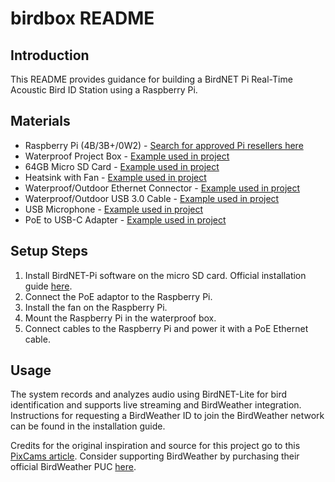 # birdbox README

## Introduction
This README provides guidance for building a BirdNET Pi Real-Time Acoustic Bird ID Station using a Raspberry Pi.

## Materials
- Raspberry Pi (4B/3B+/0W2) - [Search for approved Pi resellers here](https://www.raspberrypi.com/resellers/?q=)
- Waterproof Project Box - [Example used in project](https://www.amazon.com/dp/B085QCT543)
- 64GB Micro SD Card - [Example used in project](https://www.amazon.com/dp/B09W9XYQCQ)
- Heatsink with Fan - [Example used in project](https://www.amazon.com/dp/B07Z3Q417K)
- Waterproof/Outdoor Ethernet Connector - [Example used in project](https://www.amazon.com/dp/B07PH4GL2F)
- Waterproof/Outdoor USB 3.0 Cable - [Example used in project](https://www.amazon.com/dp/B079957VC3)
- USB Microphone - [Example used in project](https://www.amazon.com/dp/B06XCKGLTP)
- PoE to USB-C Adapter - [Example used in project](https://www.amazon.com/dp/B087F4QCTR)

## Setup Steps
1. Install BirdNET-Pi software on the micro SD card. Official installation guide [here](https://github.com/mcguirepr89/BirdNET-Pi/wiki/Installation-Guide).
2. Connect the PoE adaptor to the Raspberry Pi.
3. Install the fan on the Raspberry Pi.
4. Mount the Raspberry Pi in the waterproof box.
5. Connect cables to the Raspberry Pi and power it with a PoE Ethernet cable.

## Usage
The system records and analyzes audio using BirdNET-Lite for bird identification and supports live streaming and BirdWeather integration.
Instructions for requesting a BirdWeather ID to join the BirdWeather network can be found in the installation guide.

Credits for the original inspiration and source for this project go to this [PixCams article](https://pixcams.com/building-a-birdnet-pi-real-time-acoustic-bird-id-station/).
Consider supporting BirdWeather by purchasing their official BirdWeather PUC [here](https://www.birdweather.com/).